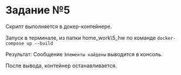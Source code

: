 # Задание №5
Скрипт выполняется в докер-контейнере. 

Запуск в терминале, из папки home_work\5_hw по команде `docker-compose up --build`

Результат: 
Сообщение `Элементы найдены` выводится в консоль. 

После вывода, контейнер останавливается.